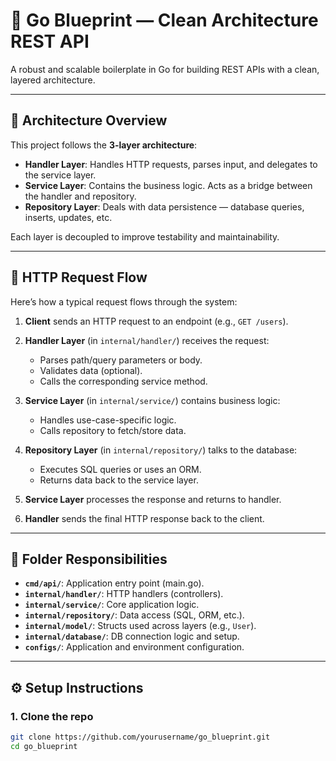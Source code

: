 # 🧩 Go Blueprint — Clean Architecture REST API

A robust and scalable boilerplate in Go for building REST APIs with a clean, layered architecture.

---

## 🧠 Architecture Overview

This project follows the **3-layer architecture**:

- **Handler Layer**: Handles HTTP requests, parses input, and delegates to the service layer.
- **Service Layer**: Contains the business logic. Acts as a bridge between the handler and repository.
- **Repository Layer**: Deals with data persistence — database queries, inserts, updates, etc.

Each layer is decoupled to improve testability and maintainability.

---

## 🔁 HTTP Request Flow

Here’s how a typical request flows through the system:

1. **Client** sends an HTTP request to an endpoint (e.g., `GET /users`).
2. **Handler Layer** (in `internal/handler/`) receives the request:
   - Parses path/query parameters or body.
   - Validates data (optional).
   - Calls the corresponding service method.

3. **Service Layer** (in `internal/service/`) contains business logic:
   - Handles use-case-specific logic.
   - Calls repository to fetch/store data.

4. **Repository Layer** (in `internal/repository/`) talks to the database:
   - Executes SQL queries or uses an ORM.
   - Returns data back to the service layer.

5. **Service Layer** processes the response and returns to handler.
6. **Handler** sends the final HTTP response back to the client.

---

## 🧩 Folder Responsibilities

- **`cmd/api/`**: Application entry point (main.go).
- **`internal/handler/`**: HTTP handlers (controllers).
- **`internal/service/`**: Core application logic.
- **`internal/repository/`**: Data access (SQL, ORM, etc.).
- **`internal/model/`**: Structs used across layers (e.g., `User`).
- **`internal/database/`**: DB connection logic and setup.
- **`configs/`**: Application and environment configuration.

---

## ⚙️ Setup Instructions

### 1. Clone the repo

```bash
git clone https://github.com/yourusername/go_blueprint.git
cd go_blueprint
